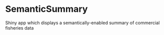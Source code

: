 # SemanticSummary
Shiny app which displays a semantically-enabled summary of commercial fisheries data
